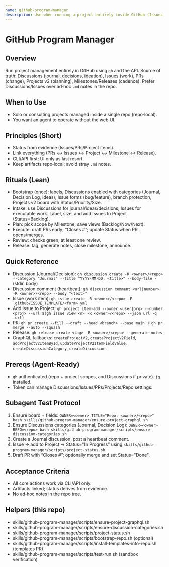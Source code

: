 ```yaml
---
name: github-program-manager
description: Use when running a project entirely inside GitHub (Issues, Discussions, PRs, Milestones, Projects, Releases) via the GitHub CLI and API. Lean rituals and commands let a solo dev or consultant plan, execute, and release without the web UI. Prefers Discussions for journaling/decisions; Issues for work.
---
```


# GitHub Program Manager

## Overview
Run project management entirely in GitHub using `gh` and the API. Source of truth: Discussions (journal, decisions, ideation), Issues (work), PRs (change), Projects v2 (planning), Milestones/Releases (cadence). Prefer Discussions/Issues over ad‑hoc `.md` notes in the repo.

## When to Use
- Solo or consulting projects managed inside a single repo (repo‑local).
- You want an agent to operate without the web UI.

## Principles (Short)
- Status from evidence (Issues/PRs/Project items).
- Link everything (PRs ↔ Issues ↔ Project ↔ Milestone ↔ Release).
- CLI/API first; UI only as last resort.
- Keep artifacts repo‑local; avoid stray `.md` notes.

## Rituals (Lean)
- Bootstrap (once): labels, Discussions enabled with categories (Journal, Decision Log, Ideas), Issue forms (bug/feature), branch protection, Projects v2 board with Status/Priority/Size.
- Intake: use Discussions for journal/ideas/decisions; Issues for executable work. Label, size, and add Issues to Project (Status=Backlog).
- Plan: pick scope by Milestone; save views (Backlog/Now/Next).
- Execute: draft PRs early; “Closes #<id>”; update Status when PR opens/merges.
- Review: checks green; at least one review.
- Release: tag, generate notes, close milestone, announce.

## Quick Reference
- Discussion (Journal/Decision): `gh discussion create -R <owner>/<repo> --category "Journal" --title "YYYY-MM-DD: <title>" --body-file -` (stdin body)
- Discussion comment (heartbeat): `gh discussion comment <url|number> -R <owner>/<repo> --body "<text>"`
- Issue (work item): `gh issue create -R <owner>/<repo> -F .github/ISSUE_TEMPLATE/<form>.yml`
- Add Issue to Project: `gh project item-add --owner <user|org> --number <proj> --url $(gh issue view <n> -R <owner>/<repo> --json url -q .url)`
- PR: `gh pr create --fill --draft --head <branch> --base main` → `gh pr merge --auto --squash`
- Release: `gh release create <tag> -R <owner>/<repo> --generate-notes`
- GraphQL fallbacks: `createProjectV2`, `createProjectV2Field`, `addProjectV2ItemById`, `updateProjectV2ItemFieldValue`, `createDiscussionCategory`, `createDiscussion`.

## Prereqs (Agent‑Ready)
- `gh` authenticated (repo + project scopes, and Discussions if private). `jq` installed.
- Token can manage Discussions/Issues/PRs/Projects/Repo settings.

## Subagent Test Protocol
1) Ensure board + fields: `OWNER=<owner> TITLE="Repo: <owner>/<repo>" bash skills/github-program-manager/ensure-project-graphql.sh`
2) Ensure Discussions categories (Journal, Decision Log): `OWNER=<owner> REPO=<repo> bash skills/github-program-manager/scripts/ensure-discussion-categories.sh`
3) Create a Journal discussion, post a heartbeat comment.
4) Issue → add to Project → Status="In Progress" using `skills/github-program-manager/scripts/project-status.sh`.
5) Draft PR with “Closes #<id>”; optionally merge and set Status="Done".

## Acceptance Criteria
- All core actions work via CLI/API only.
- Artifacts linked; status derives from evidence.
- No ad‑hoc notes in the repo tree.

## Helpers (this repo)
- skills/github-program-manager/scripts/ensure-project-graphql.sh
- skills/github-program-manager/scripts/ensure-discussion-categories.sh
- skills/github-program-manager/scripts/project-status.sh
- skills/github-program-manager/scripts/bootstrap-repo.sh (optional)
- skills/github-program-manager/scripts/install-templates-into-repo.sh (templates PR)
- skills/github-program-manager/scripts/test-run.sh (sandbox verification)
